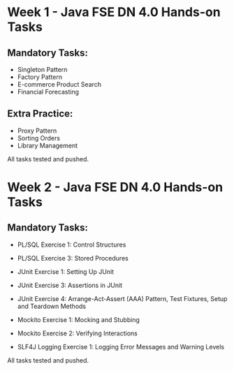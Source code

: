 # Week 1 - Java FSE DN 4.0 Hands-on Tasks

##  Mandatory Tasks:
- Singleton Pattern
- Factory Pattern
- E-commerce Product Search
- Financial Forecasting

##  Extra Practice:
- Proxy Pattern
- Sorting Orders
- Library Management
  

 All tasks tested and pushed.


# Week 2 - Java FSE DN 4.0 Hands-on Tasks

## Mandatory Tasks:
- PL/SQL Exercise 1: Control Structures
- PL/SQL Exercise 3: Stored Procedures

- JUnit Exercise 1: Setting Up JUnit
- JUnit Exercise 3: Assertions in JUnit
- JUnit Exercise 4: Arrange-Act-Assert (AAA) Pattern, Test Fixtures, Setup and Teardown Methods

- Mockito Exercise 1: Mocking and Stubbing
- Mockito Exercise 2: Verifying Interactions

- SLF4J Logging Exercise 1: Logging Error Messages and Warning Levels


All tasks tested and pushed.
